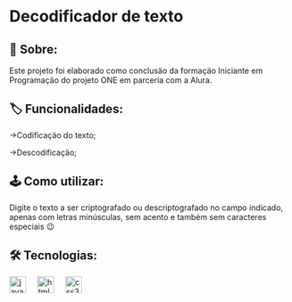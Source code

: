 <h1>Decodificador de texto</h1>
<h2> 📝 Sobre: </h2>
<p>Este projeto foi elaborado como conclusäo da formaçäo Iniciante em Programaçäo do projeto ONE em parceria com a Alura. </p> 

## 🏷️ Funcionalidades: 
<p>→Codificaçäo do texto;</p>
<p>→Descodificaçäo;</p> 
<p></p>

## 🕹️ Como utilizar:
<p>Digite o texto a ser criptografado ou descriptografado no campo indicado, <br>apenas com letras minúsculas, sem acento e também sem caracteres especiais 😉</br> </p> 

## 🛠️ Tecnologias: 
<div align="left">
  <img src="https://cdn.jsdelivr.net/gh/devicons/devicon/icons/javascript/javascript-original.svg" height="30" alt="javascript logo"  />
  <img width="12" />
  <img src="https://cdn.jsdelivr.net/gh/devicons/devicon/icons/html5/html5-original.svg" height="30" alt="html5 logo"  />
  <img width="12" />
  <img src="https://cdn.jsdelivr.net/gh/devicons/devicon/icons/css3/css3-original.svg" height="30" alt="css3 logo"  />
  <img width="12" />
</div>
